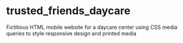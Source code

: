 # trusted_friends_daycare
Fictitious HTML mobile website for a daycare center using CSS media queries to style responsive design and printed media
